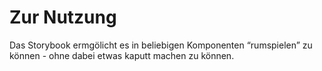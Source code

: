 # Zur Nutzung

Das Storybook ermgölicht es in beliebigen Komponenten “rumspielen” zu können - ohne dabei etwas kaputt machen zu können.